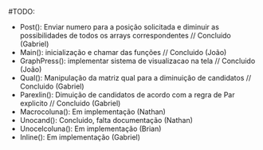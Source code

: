 #TODO:

- Post(): Enviar numero para a posição solicitada e diminuir as possibilidades de todos os arrays correspondentes // Concluido (Gabriel)
- Main(): inicialização e chamar das funções // Concluido (João)
- GraphPress(): implementar sistema de visualizacao na tela // Concluido (João)
- Qual(): Manipulação da matriz qual para a diminuição de candidatos // Concluido (Gabriel)
- Parexlin(): Dimuição de candidatos de acordo com a regra de Par explicito // Concluido (Gabriel)
- Macrocoluna(): Em implementação (Nathan)
- Unocand(): Concluido, falta documentação (Nathan)
- Unocelcoluna(): Em implementação (Brian)
- Inline(): Em implementação (Gabriel)
